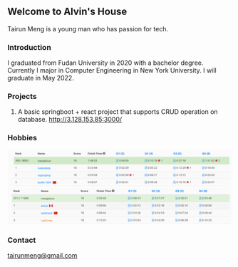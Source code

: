 ## Welcome to Alvin's House

Tairun Meng is a young man who has passion for tech.

### Introduction

I graduated from Fudan University in 2020 with a bachelor degree. Currently I major in Computer Engineering in New York University. I will graduate in May 2022.



### Projects

1. A basic springboot + react project that supports CRUD operation on database.
<url> http://3.128.153.85:3000/ </url>

### Hobbies

![JPG](https://github.com/381352903/381352903.github.io/blob/main/images/contest1.jpg)
![JPG](https://github.com/381352903/381352903.github.io/blob/main/images/contest3.jpg)



### Contact

tairunmeng@gmail.com
